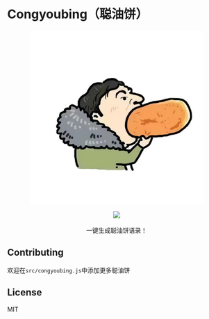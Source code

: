 # Congyoubing（聪油饼）

<p align="center">
<img src="./images/headmaster.jpg" width=400>
</p>

<p align="center">
<img src="https://img.shields.io/github/license/amabel/congyoubing?style=for-the-badge">
</p>

<p align="center">
一键生成聪油饼语录！
</p>

## Contributing

欢迎在`src/congyoubing.js`中添加更多聪油饼

## License

MIT
